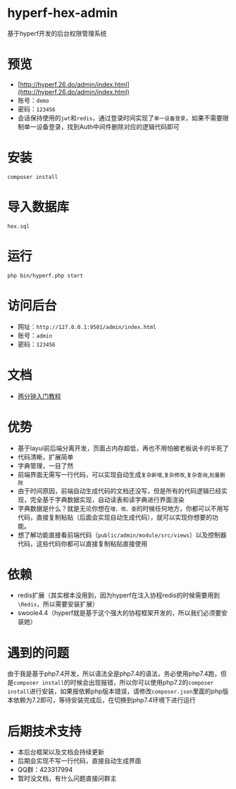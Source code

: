 # hyperf-hex-admin
基于hyperf开发的后台权限管理系统
# 预览
+ [http://hyperf.26.do/admin/index.html](http://hyperf.26.do/admin/index.html)
+ 账号：`demo`
+ 密码：`123456`
+ 会话保持使用的`jwt`和`redis`，通过登录时间实现了`单一设备登录`，如果不需要限制单一设备登录，找到Auth中间件删除对应的逻辑代码即可
# 安装
`composer install `
# 导入数据库
`hex.sql`
# 运行
`php bin/hyperf.php start`
# 访问后台
+ 网址：`http://127.0.0.1:9501/admin/index.html`
+ 账号：`admin`
+ 密码：`123456`
# 文档
+ [两分钟入门教程](https://github.com/266945/hyperf-hex-admin/blob/master/doc/%E7%AE%80%E5%8D%95%E4%BD%BF%E7%94%A8%E6%95%99%E7%A8%8B.md)
# 优势
+ 基于layui前后端分离开发，页面占内存超低，再也不用怕被老板说卡的半死了
+ 代码清晰，扩展简单
+ 字典管理，一目了然
+ 前端界面无需写一行代码，可以实现自动生成`复杂新增`,`复杂修改`,`复杂查询`,`批量删除`
+ 由于时间原因，前端自动生成代码的文档还没写，但是所有的代码逻辑已经实现，完全基于字典数据实现，自动读表和读字典进行界面渲染
+ 字典数据是什么？就是无论你想在`增、改、查`的时候任何地方，你都可以不用写代码，直接复制粘贴（后面会实现自动生成代码），就可以实现你想要的功能。
+ 想了解功能直接看前端代码（`public/admin/module/src/views`）以及控制器代码，这些代码你都可以直接复制粘贴直接使用
# 依赖
+ redis扩展（其实根本没用到，因为hyperf在注入协程redis的时候需要用到`\Redis`，所以需要安装扩展）
+ swoole4.4（hyperf就是基于这个强大的协程框架开发的，所以我们必须要安装她）
# 遇到的问题
由于我是基于php7.4开发，所以语法全是php7.4的语法，务必使用php7.4跑，但是`composer install`的时候会出现报错，所以你可以使用php7.2的`composer install`进行安装，如果报依赖php版本错误，请修改`composer.json`里面的php版本依赖为7.2即可，等待安装完成后，在切换到php7.4环境下进行运行
# 后期技术支持
+ 本后台框架以及文档会持续更新
+ 后期会实现不写一行代码，直接自动生成界面
+ QQ群：423317994
+ 暂时没文档，有什么问题直接问群主